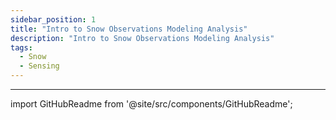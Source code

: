```yaml
---
sidebar_position: 1
title: "Intro to Snow Observations Modeling Analysis"
description: "Intro to Snow Observations Modeling Analysis"
tags:
  - Snow
  - Sensing
---
```


---

import GitHubReadme from '@site/src/components/GitHubReadme';

<GitHubReadme username="CIROH-Snow" repo="Intro-to-Snow-Observations-Modeling-Analysis" />